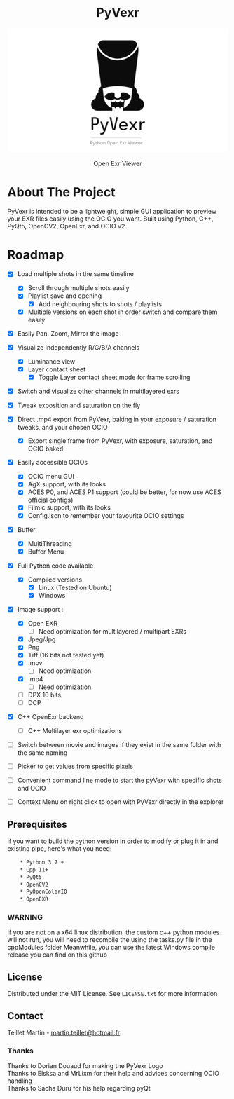 <br />
<div align="center">
	<h1 align="center">PyVexr</h1>
	<img src="/imgs/pyVexr_WhiteBG_githubReadme.jpeg" alt="PyVexr Logo" align="center">	
<br />
<br />
	Open Exr Viewer
</div>


# About The Project
PyVexr is intended to be a lightweight, simple GUI application to preview your EXR files easily using the OCIO you want.
Built using Python, C++, PyQt5, OpenCV2, OpenExr, and OCIO v2.


# Roadmap
- [x] Load multiple shots in the same timeline
	- [x] Scroll through multiple shots easily
	- [x] Playlist save and opening
		- [X] Add neighbouring shots to shots / playlists
	- [X] Multiple versions on each shot in order switch and compare them easily
- [x] Easily Pan, Zoom, Mirror the image
- [x] Visualize independently R/G/B/A channels 
	- [x] Luminance view
	- [x] Layer contact sheet
		- [x] Toggle Layer contact sheet mode for frame scrolling
- [x] Switch and visualize other channels in multilayered exrs
- [x] Tweak exposition and saturation on the fly
- [x] Direct .mp4 export from PyVexr, baking in your exposure / saturation tweaks, and your chosen OCIO
	- [x] Export single frame from PyVexr, with exposure, saturation, and OCIO baked
- [x] Easily accessible OCIOs 
	- [x] OCIO menu GUI 
	- [X] AgX support, with its looks
	- [X] ACES P0, and ACES P1 support (could be better, for now use ACES official configs)
	- [X] Filmic support, with its looks
	- [x] Config.json to remember your favourite OCIO settings
- [x] Buffer
	- [x] MultiThreading
	- [x] Buffer Menu
- [x] Full Python code available
	- [x] Compiled versions
		- [x] Linux (Tested on Ubuntu)
		- [x] Windows
- [x] Image support :
	- [x] Open EXR
		- [ ] Need optimization for multilayered / multipart EXRs
	- [x] Jpeg/Jpg
	- [x] Png
	- [x] Tiff (16 bits not tested yet)
	- [x] .mov
		- [ ] Need optimization
	- [x] .mp4
		- [ ] Need optimization
	- [ ] DPX 10 bits
	- [ ] DCP
- [x] C++ OpenExr backend
	- [ ] C++ Multilayer exr optimizations
- [ ] Switch between movie and images if they exist in the same folder with the same naming
- [ ] Picker to get values from specific pixels
- [ ] Convenient command line mode to start the pyVexr with specific shots and OCIO
- [ ] Context Menu on right click to open with PyVexr directly in the explorer


## Prerequisites
If you want to build the python version in order to modify or plug it in and existing pipe, here's what you need:
```sh
	* Python 3.7 + 
	* Cpp 11+
	* PyQt5
	* OpenCV2
	* PyOpenColorIO
	* OpenEXR
```
### WARNING 
If you are not on a x64 linux distribution, the custom c++ python modules will not run, you will need to recompile the using the tasks.py file in the cppModules folder
Meanwhile, you can use the latest Windows compile release you can find on this github

## License
Distributed under the MIT License. See `LICENSE.txt` for more information

## Contact
Teillet Martin - martin.teillet@hotmail.fr


### Thanks
Thanks to Dorian Douaud for making the PyVexr Logo<br />
Thanks to Elsksa and MrLixm for their help and advices concerning OCIO handling<br />
Thanks to Sacha Duru for his help regarding pyQt
